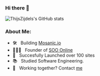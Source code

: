### Hi there 👋

<div>
	
![ThijsZijdels's GitHub stats](https://profile-readme-mu.vercel.app/api?username=thijszijdel&show_icons=true&theme=transparent&hide=prs)
  
### About Me:

- 🛠 &nbsp; Building [Mosanic.io](https://mosanic.io)
- 👨🏻‍💻 &nbsp; Founder of [SOO Online](https://sooonline.nl)
- 🚀 &nbsp; Succesfully Launched over 100 sites
- 📚 &nbsp; Studied Software Engineering.
- 🔭 &nbsp; Working together? Contact [me](https://sooonline.nl)
	
</div>
